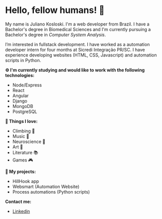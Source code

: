 # Hello, fellow humans! 🦎 

My name is Juliano Kosloski. I'm a web developer from Brazil. I have a Bachelor's degree in Biomedical Sciences and I'm currently pursuing a Bachelor's degree in *Computer System Analysis*.

I’m interested in fullstack development. I have worked as a automation developer intern for four months at Sicredi Integração PR/SC. I have experience developing websites (HTML, CSS, Javascript) and automation scripts in Python.

**⚙️ I'm currently studying and would like to work with the following technologies:**

  - Node/Express
  - React
  - Angular
  - Django
  - MongoDB
  - PostgreSQL

**🖤 Things I love:**

  - Climbing 🧗
  - Music 🎹
  - Neuroscience 🧠
  - Art 🎨
  - Literature 📚
  - Games 🎮


**🦕 My projects:**   
  - HillHook app
  - Websmart (Automation Website)
  - Process automations (Python scripts)


**Contact me:**

- [Linkedin](https://www.linkedin.com/in/julianokosloski)


